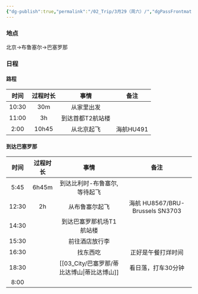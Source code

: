 ```yaml
---
{"dg-publish":true,"permalink":"/02_Trip/3月29（周六）/","dgPassFrontmatter":true}
---
```



### 地点
北京→布鲁塞尔→巴塞罗那

### 日程
#### 路程

|  时间   | 过程时长  |    事情     |   备注    |
| :---: | :---: | :-------: | :-----: |
| 10:30 |  30m  |   从家里出发   |         |
| 11:00 |  3h   | 到达首都T2航站楼 |         |
| 2:00  | 10h45 |   从北京起飞   | 海航HU491 |
####  到达巴塞罗那

|  时间   | 过程时长  |              事情               |               备注               |
| :---: | :---: | :---------------------------: | :----------------------------: |
| 5:45  | 6h45m |        到达比利时-布鲁塞尔,等待起飞        |                                |
| 12:30 |  2h   |            从布鲁塞尔起飞            | 海航 HU8567/BRU-Brussels  SN3703 |
| 14:30 |       |         到达巴塞罗那机场T1航站楼         |                                |
| 15:30 |       |            前往酒店放行李            |                                |
| 16:30 |       |             找东西吃              |           正好是午餐打烊时间            |
| 18:30 |       | [[03_City/巴塞罗那/蒂比达博山\|蒂比达博山]] |           看日落，打车30分钟           |
| 8:00  |       |                               |                                |
